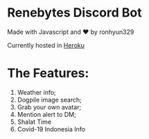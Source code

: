 # Renebytes Discord Bot
Made with Javascript and ❤️ by ronhyun329

Currently hosted in [Heroku](https://heroku.com)


# The Features:
1. Weather info;
2. Dogpile image search;
3. Grab your own avatar;
4. Mention alert to DM;
5. Shalat Time
6. Covid-19 Indonesia Info
